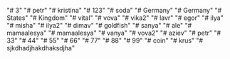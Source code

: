 "# 3" 
"# petr" 
"# kristina" 
"# 123" 
"# soda" 
"# Germany" 
"# Germany" 
"# States" 
"# Kingdom" 
"# vital" 
"# vova" 
"# vika2" 
"# lavr" 
"# egor" 
"# ilya" 
"# misha" 
"# ilya2" 
"# dimav" 
"# goldfish" 
"# sanya" 
"# ale" 
"# mamaalesya" 
"# mamaalesya" 
"# vanya" 
"# vova2" 
"# aziev" 
"# petr" 
"# 33" 
"# 44" 
"# 55" 
"# 66" 
"# 77" 
"# 88" 
"# 99" 
"# coin" 
"# krus" 
"# sjkdhadjhakdhaksdjha" 

